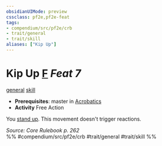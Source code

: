 ```yaml
---
obsidianUIMode: preview
cssclass: pf2e,pf2e-feat
tags:
- compendium/src/pf2e/crb
- trait/general
- trait/skill
aliases: ["Kip Up"]
---
```

# Kip Up  [F](/rules/core-rulebook/chapter-9-playing-the-game.md#Actions "Free Action") *Feat 7*  
[general](/rules/traits/general.md)  [skill](/rules/traits/skill.md)  

- **Prerequisites**: master in [Acrobatics](/compendium/skills.md#Acrobatics)
- **Activity** Free Action

You [stand up](/rules/actions/stand.md). This movement doesn't trigger reactions.

*Source: Core Rulebook p. 262*  
%% #compendium/src/pf2e/crb #trait/general #trait/skill %%